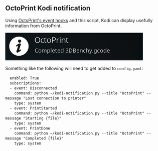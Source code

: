 ## OctoPrint Kodi notification

Using [OctoPrint's event hooks][hook] and this script, Kodi can display
usefully information from OctoPrint.

![screenshot](screenshot/print_completed_kodi_notification.png?raw=true "screenshot")

Something like the following will need to get added to ```config.yaml```:

```events:
  enabled: True
  subscriptions:
  - event: Disconnected
    command: python ~/kodi-notification.py --title "OctoPrint" --message "Lost connection to printer"
    type: system
  - event: PrintStarted
    command: python ~/kodi-notification.py --title "OctoPrint" --message "Starting {file}"
    type: system
  - event: PrintDone
    command: python ~/kodi-notification.py --title "OctoPrint" --message "Completed {file}"
    type: system
```


[hook]: http://docs.octoprint.org/en/master/events/index.html
